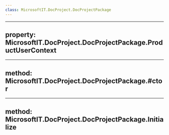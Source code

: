 ```yaml
---
class: MicrosoftIT.DocProject.DocProjectPackage
---
```


---
property: MicrosoftIT.DocProject.DocProjectPackage.ProductUserContext
---

---
method: MicrosoftIT.DocProject.DocProjectPackage.#ctor
---

---
method: MicrosoftIT.DocProject.DocProjectPackage.Initialize
---

